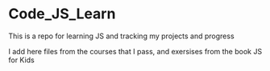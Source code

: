 # Code_JS_Learn
This is a repo for learning JS and tracking my projects and progress

I add here files from the courses that I pass, and exersises from the book JS for Kids
